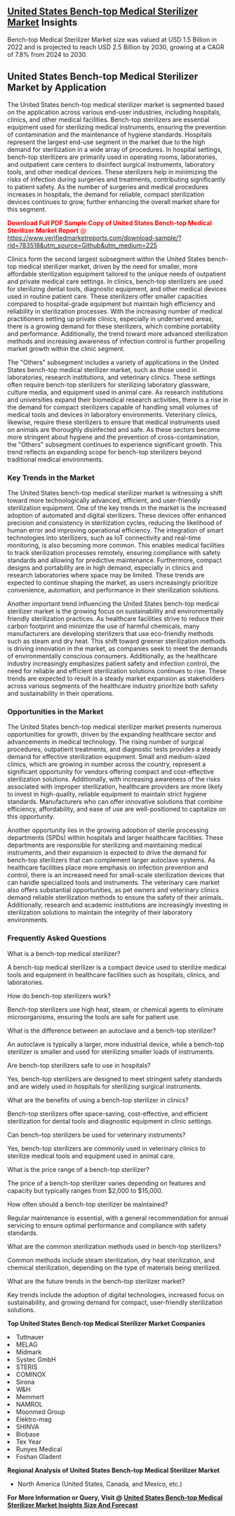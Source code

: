 <h2><a href="https://www.verifiedmarketreports.com/download-sample/?rid=783518&amp;utm_source=Github&amp;utm_medium=225" target="_blank">United States Bench-top Medical Sterilizer Market</a> Insights</h2><p>Bench-top Medical Sterilizer Market size was valued at USD 1.5 Billion in 2022 and is projected to reach USD 2.5 Billion by 2030, growing at a CAGR of 7.8% from 2024 to 2030.</p><p><h2>United States Bench-top Medical Sterilizer Market by Application</h2> <p>The United States bench-top medical sterilizer market is segmented based on the application across various end-user industries, including hospitals, clinics, and other medical facilities. Bench-top sterilizers are essential equipment used for sterilizing medical instruments, ensuring the prevention of contamination and the maintenance of hygiene standards. Hospitals represent the largest end-use segment in the market due to the high demand for sterilization in a wide array of procedures. In hospital settings, bench-top sterilizers are primarily used in operating rooms, laboratories, and outpatient care centers to disinfect surgical instruments, laboratory tools, and other medical devices. These sterilizers help in minimizing the risks of infection during surgeries and treatments, contributing significantly to patient safety. As the number of surgeries and medical procedures increases in hospitals, the demand for reliable, compact sterilization devices continues to grow, further enhancing the overall market share for this segment. <p><span class=""><span style="color: #ff0000;"><strong>Download Full PDF Sample Copy of United States Bench-top Medical Sterilizer Market Report</strong> @ </span><a href="https://www.verifiedmarketreports.com/download-sample/?rid=783518&amp;utm_source=Github&amp;utm_medium=225" target="_blank">https://www.verifiedmarketreports.com/download-sample/?rid=783518&amp;utm_source=Github&amp;utm_medium=225</a></span></p> <p>Clinics form the second largest subsegment within the United States bench-top medical sterilizer market, driven by the need for smaller, more affordable sterilization equipment tailored to the unique needs of outpatient and private medical care settings. In clinics, bench-top sterilizers are used for sterilizing dental tools, diagnostic equipment, and other medical devices used in routine patient care. These sterilizers offer smaller capacities compared to hospital-grade equipment but maintain high efficiency and reliability in sterilization processes. With the increasing number of medical practitioners setting up private clinics, especially in underserved areas, there is a growing demand for these sterilizers, which combine portability and performance. Additionally, the trend toward more advanced sterilization methods and increasing awareness of infection control is further propelling market growth within the clinic segment. <p>The "Others" subsegment includes a variety of applications in the United States bench-top medical sterilizer market, such as those used in laboratories, research institutions, and veterinary clinics. These settings often require bench-top sterilizers for sterilizing laboratory glassware, culture media, and equipment used in animal care. As research institutions and universities expand their biomedical research activities, there is a rise in the demand for compact sterilizers capable of handling small volumes of medical tools and devices in laboratory environments. Veterinary clinics, likewise, require these sterilizers to ensure that medical instruments used on animals are thoroughly disinfected and safe. As these sectors become more stringent about hygiene and the prevention of cross-contamination, the "Others" subsegment continues to experience significant growth. This trend reflects an expanding scope for bench-top sterilizers beyond traditional medical environments. <h3>Key Trends in the Market</h3> <p>The United States bench-top medical sterilizer market is witnessing a shift toward more technologically advanced, efficient, and user-friendly sterilization equipment. One of the key trends in the market is the increased adoption of automated and digital sterilizers. These devices offer enhanced precision and consistency in sterilization cycles, reducing the likelihood of human error and improving operational efficiency. The integration of smart technologies into sterilizers, such as IoT connectivity and real-time monitoring, is also becoming more common. This enables medical facilities to track sterilization processes remotely, ensuring compliance with safety standards and allowing for predictive maintenance. Furthermore, compact designs and portability are in high demand, especially in clinics and research laboratories where space may be limited. These trends are expected to continue shaping the market, as users increasingly prioritize convenience, automation, and performance in their sterilization solutions. <p>Another important trend influencing the United States bench-top medical sterilizer market is the growing focus on sustainability and environmentally friendly sterilization practices. As healthcare facilities strive to reduce their carbon footprint and minimize the use of harmful chemicals, many manufacturers are developing sterilizers that use eco-friendly methods such as steam and dry heat. This shift toward greener sterilization methods is driving innovation in the market, as companies seek to meet the demands of environmentally conscious consumers. Additionally, as the healthcare industry increasingly emphasizes patient safety and infection control, the need for reliable and efficient sterilization solutions continues to rise. These trends are expected to result in a steady market expansion as stakeholders across various segments of the healthcare industry prioritize both safety and sustainability in their operations. <h3>Opportunities in the Market</h3> <p>The United States bench-top medical sterilizer market presents numerous opportunities for growth, driven by the expanding healthcare sector and advancements in medical technology. The rising number of surgical procedures, outpatient treatments, and diagnostic tests provides a steady demand for effective sterilization equipment. Small and medium-sized clinics, which are growing in number across the country, represent a significant opportunity for vendors offering compact and cost-effective sterilization solutions. Additionally, with increasing awareness of the risks associated with improper sterilization, healthcare providers are more likely to invest in high-quality, reliable equipment to maintain strict hygiene standards. Manufacturers who can offer innovative solutions that combine efficiency, affordability, and ease of use are well-positioned to capitalize on this opportunity. <p>Another opportunity lies in the growing adoption of sterile processing departments (SPDs) within hospitals and larger healthcare facilities. These departments are responsible for sterilizing and maintaining medical instruments, and their expansion is expected to drive the demand for bench-top sterilizers that can complement larger autoclave systems. As healthcare facilities place more emphasis on infection prevention and control, there is an increased need for small-scale sterilization devices that can handle specialized tools and instruments. The veterinary care market also offers substantial opportunities, as pet owners and veterinary clinics demand reliable sterilization methods to ensure the safety of their animals. Additionally, research and academic institutions are increasingly investing in sterilization solutions to maintain the integrity of their laboratory environments. <h3>Frequently Asked Questions</h3> <p>What is a bench-top medical sterilizer?</p> <p>A bench-top medical sterilizer is a compact device used to sterilize medical tools and equipment in healthcare facilities such as hospitals, clinics, and laboratories.</p> <p>How do bench-top sterilizers work?</p> <p>Bench-top sterilizers use high heat, steam, or chemical agents to eliminate microorganisms, ensuring the tools are safe for patient use.</p> <p>What is the difference between an autoclave and a bench-top sterilizer?</p> <p>An autoclave is typically a larger, more industrial device, while a bench-top sterilizer is smaller and used for sterilizing smaller loads of instruments.</p> <p>Are bench-top sterilizers safe to use in hospitals?</p> <p>Yes, bench-top sterilizers are designed to meet stringent safety standards and are widely used in hospitals for sterilizing surgical instruments.</p> <p>What are the benefits of using a bench-top sterilizer in clinics?</p> <p>Bench-top sterilizers offer space-saving, cost-effective, and efficient sterilization for dental tools and diagnostic equipment in clinic settings.</p> <p>Can bench-top sterilizers be used for veterinary instruments?</p> <p>Yes, bench-top sterilizers are commonly used in veterinary clinics to sterilize medical tools and equipment used in animal care.</p> <p>What is the price range of a bench-top sterilizer?</p> <p>The price of a bench-top sterilizer varies depending on features and capacity but typically ranges from $2,000 to $15,000.</p> <p>How often should a bench-top sterilizer be maintained?</p> <p>Regular maintenance is essential, with a general recommendation for annual servicing to ensure optimal performance and compliance with safety standards.</p> <p>What are the common sterilization methods used in bench-top sterilizers?</p> <p>Common methods include steam sterilization, dry heat sterilization, and chemical sterilization, depending on the type of materials being sterilized.</p> <p>What are the future trends in the bench-top sterilizer market?</p> <p>Key trends include the adoption of digital technologies, increased focus on sustainability, and growing demand for compact, user-friendly sterilization solutions.</p> </p><p><strong>Top United States Bench-top Medical Sterilizer Market Companies</strong></p><div data-test-id=""><p><li>Tuttnauer</li><li> MELAG</li><li> Midmark</li><li> Systec GmbH</li><li> STERIS</li><li> COMINOX</li><li> Sirona</li><li> W&H</li><li> Memmert</li><li> NAMROL</li><li> Moonmed Group</li><li> Elektro-mag</li><li> SHINVA</li><li> Biobase</li><li> Tex Year</li><li> Runyes Medical</li><li> Foshan Gladent</li></p><div><strong>Regional Analysis of&nbsp;United States Bench-top Medical Sterilizer Market</strong></div><ul><li dir="ltr"><p dir="ltr">North America&nbsp;(United States, Canada, and Mexico, etc.)</p></li></ul><p><strong>For More Information or Query, Visit @&nbsp;</strong><strong><a href="https://www.verifiedmarketreports.com/product/bench-top-medical-sterilizer-market/?utm_source=Github&amp;utm_medium=225" target="_blank">United States Bench-top Medical Sterilizer Market Insights Size And Forecast</a></strong></p></div>
